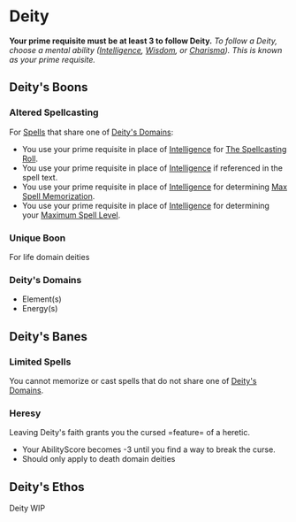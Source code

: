 # Deity
**Your prime requisite must be at least 3 to follow Deity.**
*To follow a Deity, choose a mental ability ([Intelligence](../../../Player%20Characters/Chosen%20Statistics/Intelligence.md), [Wisdom](../../../Player%20Characters/Chosen%20Statistics/Wisdom.md), or [Charisma](../../../Player%20Characters/Chosen%20Statistics/Charisma.md)). This is known as your prime requisite.*
## Deity's Boons
### Altered Spellcasting
For [Spells](../../Spells.md) that share one of [Deity's Domains](Deity%20Template.md#Deity's%20Domains):
- You use your prime requisite in place of [Intelligence](../../../../Player%20Characters/Chosen%20Statistics/Intelligence.md) for [The Spellcasting Roll](../../Spellcasting.md#The%20Spellcasting%20Roll).
- You use your prime requisite in place of [Intelligence](../../../../Player%20Characters/Chosen%20Statistics/Intelligence.md) if referenced in the spell text.
- You use your prime requisite in place of [Intelligence](../../../../Player%20Characters/Chosen%20Statistics/Intelligence.md) for determining [Max Spell Memorization](../../Spell%20Memorization.md).
- You use your prime requisite in place of [Intelligence](../../../../Player%20Characters/Chosen%20Statistics/Intelligence.md) for determining your [Maximum Spell Level](../../Spell%20Level.md#Max%20Spell%20Level).
### Unique Boon
For life domain deities
### Deity's Domains
- Element(s)
- Energy(s)
## Deity's Banes
### Limited Spells
You cannot memorize or cast spells that do not share one of [Deity's Domains](Deity%20Template.md#Deity's%20Domains).
### Heresy
Leaving Deity's faith grants you the cursed =feature= of a heretic.
- Your AbilityScore becomes -3 until you find a way to break the curse.
- Should only apply to death domain deities
## Deity's Ethos
Deity WIP